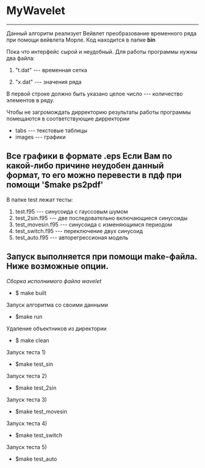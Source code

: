 # MyWavelet
---
Данный алгоритм реализует Вейвлет преобразование временного ряда при помощи вейвлета Морле. Код находится в папке **bin**

Пока что интерфейс сырой и неудобный. Для работы программы нужны два файла: 
    
1. "t.dat" --- временная сетка 

2. "x.dat" --- значения ряда

В первой строке должно быть указано целое число --- количество элементов в ряду.

Чтобы не загромождать дирректорию результаты работы программы помещаются в соответствующие дирректории

- tabs    --- текстовые таблицы 
- images  --- графики

Все графики в формате .eps Если Вам по какой-либо причине неудобен данный формат, то его можно перевести в пдф при помощи '$make ps2pdf'
---

В папке test лежат тесты: 

1. test.f95              --- синусоида с гауссовым шумом
2. test\_2sin.f95        --- две последовательно включающиеся синусоиды
3. test\_movesin.f95     --- синусоида с изменяющимся периодом
4. test\_switch.f95      --- переключение двух синусоид
5. test\_auto.f95        --- авторегрессионая модель 

## Запуск выполняется при помощи make-файла. Ниже возможные опции.

*Сборка исполнимого файла wavelet*

- $ make built 

Запуск алгоритма со своими данными
- $make run

Удаление объектников из директории
- $ make clean

Запуск теста 1)
- $make test\_sin

Запуск теста 2)
- $make test\_2sin

Запуск теста 3)
- $make test\_movesin

Запуск теста 4)
- $make test\_switch

Запуск теста 5)
- $make test\_auto

